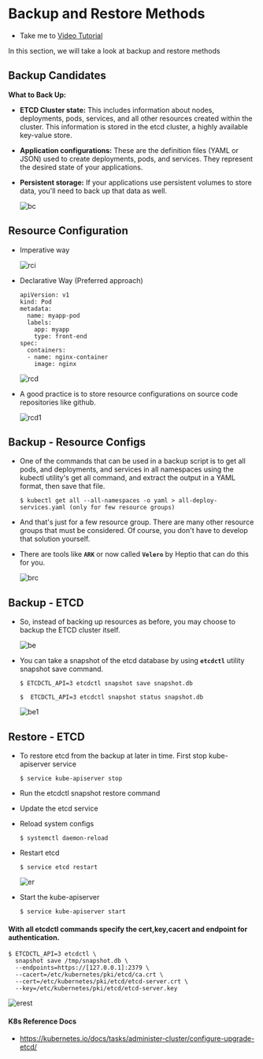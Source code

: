 # Backup and Restore Methods

- Take me to [Video Tutorial](https://kodekloud.com/topic/backup-and-restore-methods/)

In this section, we will take a look at backup and restore methods

## Backup Candidates

**What to Back Up:**

* **ETCD Cluster state:** This includes information about nodes, deployments, pods, services, and all other resources created within the cluster. This information is stored in the etcd cluster, a highly available key-value store.
* **Application configurations:** These are the definition files (YAML or JSON) used to create deployments, pods, and services. They represent the desired state of your applications.
* **Persistent storage:** If your applications use persistent volumes to store data, you'll need to back up that data as well.

  ![bc](../../images/bc.PNG)

## Resource Configuration

- Imperative way
  
  ![rci](../../images/rci.PNG)
- Declarative Way (Preferred approach)
  
  ```
  apiVersion: v1
  kind: Pod
  metadata:
    name: myapp-pod
    labels:
      app: myapp
      type: front-end
  spec:
    containers:
    - name: nginx-container
      image: nginx
  ```

  ![rcd](../../images/rcd.PNG)

- A good practice is to store resource configurations on source code repositories like github.
  
  ![rcd1](../../images/rcd1.PNG)

## Backup - Resource Configs

- One of the commands that can be used in a backup script is to get all pods, and deployments, and services in all namespaces using the kubectl utility's get all command, and extract the output in a YAML format, then save that file.

  ```
  $ kubectl get all --all-namespaces -o yaml > all-deploy-services.yaml (only for few resource groups)
  ```

- And that's just for a few resource group. There are many other resource groups that must be considered. Of course, you don't have to develop that solution yourself.

- There are tools like **`ARK`** or now called **`Velero`** by Heptio that can do this for you.
  
  ![brc](../../images/brc.PNG)

## Backup - ETCD

- So, instead of backing up resources as before, you may choose to backup the ETCD cluster itself.
  
  ![be](../../images/be.PNG)
- You can take a snapshot of the etcd database by using **`etcdctl`** utility snapshot save command.
  
  ```
  $ ETCDCTL_API=3 etcdctl snapshot save snapshot.db
  ```
  
  ```
  $  ETCDCTL_API=3 etcdctl snapshot status snapshot.db
  ```
  
  ![be1](../../images/be1.PNG)

## Restore - ETCD

- To restore etcd from the backup at later in time. First stop kube-apiserver service
  
  ```
  $ service kube-apiserver stop
  ```
- Run the etcdctl snapshot restore command
- Update the etcd service
- Reload system configs
  
  ```
  $ systemctl daemon-reload
  ```
- Restart etcd
  
  ```
  $ service etcd restart
  ```
  
  ![er](../../images/er.PNG)
- Start the kube-apiserver
  
  ```
  $ service kube-apiserver start
  ```

#### With all etcdctl commands specify the cert,key,cacert and endpoint for authentication.

```
$ ETCDCTL_API=3 etcdctl \
  snapshot save /tmp/snapshot.db \
  --endpoints=https://[127.0.0.1]:2379 \
  --cacert=/etc/kubernetes/pki/etcd/ca.crt \
  --cert=/etc/kubernetes/pki/etcd/etcd-server.crt \
  --key=/etc/kubernetes/pki/etcd/etcd-server.key
```

![erest](../../images/erest.PNG)

#### K8s Reference Docs

- https://kubernetes.io/docs/tasks/administer-cluster/configure-upgrade-etcd/

